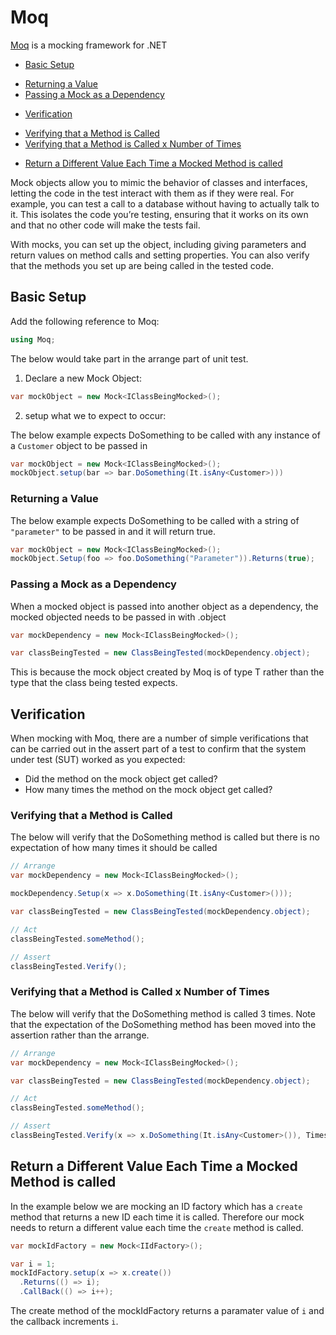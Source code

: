 # Moq
[Moq](https://www.nuget.org/packages/moq/) is a mocking framework for .NET

* [Basic Setup](#basic-setup)
 + [Returning a Value](#returning-a-value)
 + [Passing a Mock as a Dependency](#passing-a-mock-as-a-dependency)
* [Verification](#verification)
 + [Verifying that a Method is Called](#verifying-that-a-method-is-called)
 + [Verifying that a Method is Called x Number of Times](#verifying-that-a-method-is-called-x-number-of-times)
* [Return a Different Value Each Time a Mocked Method is called](#return-a-different-value-each-time-a-mocked-method-is-called)

Mock objects allow you to mimic the behavior of classes and interfaces, letting the code in the test interact with them as if they were real. For example, you can test a call to a database without having to actually talk to it.  This isolates the code you’re testing, ensuring that it works on its own and that no other code will make the tests fail.

With mocks, you can set up the object, including giving parameters and return values on method calls and setting properties. You can also verify that the methods you set up are being called in the tested code.

## Basic Setup
Add the following reference to Moq:

```csharp
using Moq;
```

The below would take part in the arrange part of unit test.

1. Declare a new Mock Object:

```csharp
var mockObject = new Mock<IClassBeingMocked>();
```

2. setup what we to expect to occur:

The below example expects DoSomething to be called with any instance of a `Customer` object to be passed in

```csharp
var mockObject = new Mock<IClassBeingMocked>();
mockObject.setup(bar => bar.DoSomething(It.isAny<Customer>)))
```

### Returning a Value
The below example expects DoSomething to be called with a string of `"parameter"` to be passed in and it will return true.

```csharp
var mockObject = new Mock<IClassBeingMocked>();
mockObject.Setup(foo => foo.DoSomething("Parameter")).Returns(true);
```

### Passing a Mock as a Dependency
When a mocked object is passed into another object as a dependency, the mocked objected needs to be passed in with .object

```csharp
var mockDependency = new Mock<IClassBeingMocked>();

var classBeingTested = new ClassBeingTested(mockDependency.object);
```

This is because the mock object created by Moq is of type T rather than the type that the class being tested expects.

## Verification
When mocking with Moq, there are a number of simple verifications that can be carried out in the assert part of a test to confirm that the system under test (SUT) worked as you expected:
* Did the method on the mock object get called?
* How many times the method on the mock object get called?


### Verifying that a Method is Called

The below will verify that the DoSomething method is called but there is no expectation of how many times it should be called
```csharp
// Arrange
var mockDependency = new Mock<IClassBeingMocked>();

mockDependency.Setup(x => x.DoSomething(It.isAny<Customer>()));

var classBeingTested = new ClassBeingTested(mockDependency.object);

// Act
classBeingTested.someMethod();

// Assert
classBeingTested.Verify();
```


### Verifying that a Method is Called x Number of Times

The below will verify that the DoSomething method is called 3 times. Note that the expectation of the DoSomething method has been moved into the assertion rather than the arrange.

```csharp
// Arrange
var mockDependency = new Mock<IClassBeingMocked>();

var classBeingTested = new ClassBeingTested(mockDependency.object);

// Act
classBeingTested.someMethod();

// Assert
classBeingTested.Verify(x => x.DoSomething(It.isAny<Customer>()), Times.Exactly(3));
```

## Return a Different Value Each Time a Mocked Method is called

In the example below we are mocking an ID factory which has a `create` method that returns a new ID each time it is called. Therefore our mock needs to return a different value each time the `create` method is called.  

```csharp
var mockIdFactory = new Mock<IIdFactory>();

var i = 1;
mockIdFactory.setup(x => x.create())
  .Returns(() => i);
  .CallBack(() => i++);
```

The create method of the mockIdFactory returns a paramater value of `i` and the callback increments `i`.
